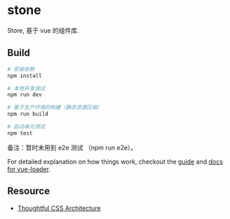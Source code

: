 # stone

Store, 基于 vue 的组件库.

## Build

``` bash
# 安装依赖
npm install

# 本地开发调试
npm run dev

# 基于生产环境的构建（静态资源压缩）
npm run build

# 启动单元测试
npm test
```

备注：暂时未用到 e2e 测试 （npm run e2e）。

For detailed explanation on how things work, checkout the [guide](http://vuejs-templates.github.io/webpack/) and [docs for vue-loader](http://vuejs.github.io/vue-loader).

## Resource

* [Thoughtful CSS Architecture](https://seesparkbox.com/foundry/thoughtful_css_architecture)

